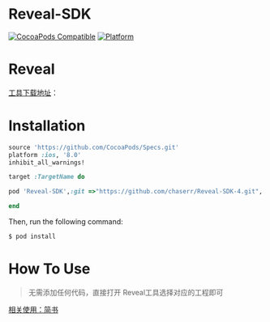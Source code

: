# Reveal-SDK

[![CocoaPods Compatible](https://img.shields.io/cocoapods/v/AFNetworking.svg)](https://img.shields.io/cocoapods/v/AFNetworking.svg)
[![Platform](https://img.shields.io/cocoapods/p/AFNetworking.svg?style=flat)](http://cocoadocs.org/docsets/AFNetworking)

# Reveal

[工具下载地址](http://download.csdn.net/detail/tx874828503/9831082)：


# Installation
```ruby
source 'https://github.com/CocoaPods/Specs.git'
platform :ios, '8.0'
inhibit_all_warnings!

target :TargetName do

pod 'Reveal-SDK',:git =>"https://github.com/chaserr/Reveal-SDK-4.git", :configurations => ['Debug']

end
```
Then, run the following command:

```bash
$ pod install
```
# How To Use
>无需添加任何代码，直接打开 Reveal工具选择对应的工程即可

[相关使用：简书](http://www.jianshu.com/p/e1f39f9a3653)


